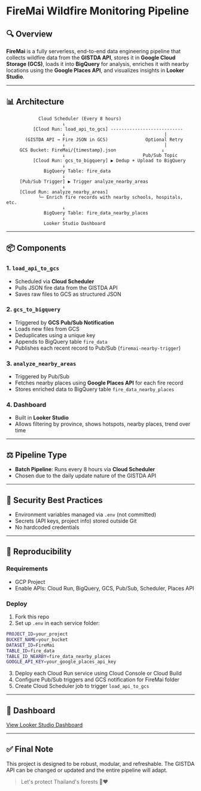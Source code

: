 # FireMai Wildfire Monitoring Pipeline

## 🔍 Overview
**FireMai** is a fully serverless, end-to-end data engineering pipeline that collects wildfire data from the **GISTDA API**, stores it in **Google Cloud Storage (GCS)**, loads it into **BigQuery** for analysis, enriches it with nearby locations using the **Google Places API**, and visualizes insights in **Looker Studio**.

---

## 📊 Architecture
```
            Cloud Scheduler (Every 8 hours)
                     ↓
          [Cloud Run: load_api_to_gcs] ---------------------------
                     ↓                                     |
       (GISTDA API → Fire JSON in GCS)              Optional Retry
                     ↓                                     |
     GCS Bucket: FireMai/{timestamp}.json                 ↓
                     ↓                             Pub/Sub Topic
          [Cloud Run: gcs_to_bigquery] ▶ Dedup + Upload to BigQuery
                     ↓
              BigQuery Table: fire_data
                     ↓
     [Pub/Sub Trigger] ▶ Trigger analyze_nearby_areas
                     ↓
     [Cloud Run: analyze_nearby_areas]
            └─ Enrich fire records with nearby schools, hospitals, etc.
                     ↓
              BigQuery Table: fire_data_nearby_places
                     ↓
              Looker Studio Dashboard
```

---

## 📦 Components

### 1. `load_api_to_gcs`
- Scheduled via **Cloud Scheduler**
- Pulls JSON fire data from the GISTDA API
- Saves raw files to GCS as structured JSON

### 2. `gcs_to_bigquery`
- Triggered by **GCS Pub/Sub Notification**
- Loads new files from GCS
- Deduplicates using a unique key
- Appends to BigQuery table `fire_data`
- Publishes each recent record to Pub/Sub (`firemai-nearby-trigger`)

### 3. `analyze_nearby_areas`
- Triggered by Pub/Sub
- Fetches nearby places using **Google Places API** for each fire record
- Stores enriched data to BigQuery table `fire_data_nearby_places`

### 4. Dashboard
- Built in **Looker Studio**
- Allows filtering by province, shows hotspots, nearby places, trend over time

---

## ⚖️ Pipeline Type
- **Batch Pipeline**: Runs every 8 hours via **Cloud Scheduler**
- Chosen due to the daily update nature of the GISTDA API

---

## 🔐 Security Best Practices
- Environment variables managed via `.env` (not committed)
- Secrets (API keys, project info) stored outside Git
- No hardcoded credentials

---

## 🤝 Reproducibility
### Requirements
- GCP Project
- Enable APIs: Cloud Run, BigQuery, GCS, Pub/Sub, Scheduler, Places API

### Deploy
1. Fork this repo
2. Set up `.env` in each service folder:
```bash
PROJECT_ID=your_project
BUCKET_NAME=your_bucket
DATASET_ID=FireMai
TABLE_ID=fire_data
TABLE_ID_NEARBY=fire_data_nearby_places
GOOGLE_API_KEY=your_google_places_api_key
```
3. Deploy each Cloud Run service using Cloud Console or Cloud Build
4. Configure Pub/Sub triggers and GCS notification for FireMai folder
5. Create Cloud Scheduler job to trigger `load_api_to_gcs`

---

## 👀 Dashboard
[View Looker Studio Dashboard](https://lookerstudio.google.com/)

---

## ✅ Final Note
This project is designed to be robust, modular, and refreshable. The GISTDA API can be changed or updated and the entire pipeline will adapt.

> Let's protect Thailand's forests 🌳❤️